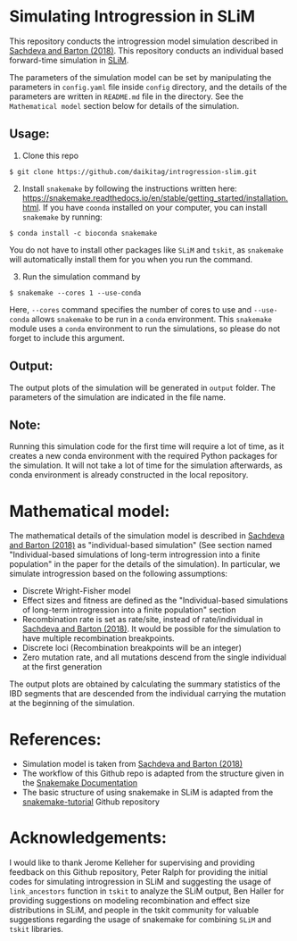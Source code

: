# Simulating Introgression in SLiM

This repository conducts the introgression model simulation described in [Sachdeva and Barton (2018)](https://doi.org/10.1534/genetics.118.301018). This repository conducts an individual based forward-time simulation in [SLiM](https://messerlab.org/slim/).

The parameters of the simulation model can be set by manipulating the parameters in `config.yaml` file inside `config` directory, and the details of the parameters are written in `README.md` file in the directory. See the `Mathematical model` section below for details of the simulation.

## Usage:

1. Clone this repo

```
$ git clone https://github.com/daikitag/introgression-slim.git
```

2. Install `snakemake` by following the instructions written here: https://snakemake.readthedocs.io/en/stable/getting_started/installation.html. If you have `coonda` installed on your computer, you can install `snakemake` by running:

```
$ conda install -c bioconda snakemake
```
You do not have to install other packages like `SLiM` and `tskit`, as `snakemake` will automatically install them for you when you run the command.

3. Run the simulation command by

```
$ snakemake --cores 1 --use-conda
```

Here, `--cores` command specifies the number of cores to use and `--use-conda` allows `snakemake` to be run in a `conda` environment. This `snakemake` module uses a `conda` environment to run the simulations, so please do not forget to include this argument.

## Output:

The output plots of the simulation will be generated in `output` folder. The parameters of the simulation are indicated in the file name.

## Note:

Running this simulation code for the first time will require a lot of time, as it creates a new conda environment with the required Python packages for the simulation. It will not take a lot of time for the simulation afterwards, as conda environment is already constructed in the local repository.

# Mathematical model:

The mathematical details of the simulation model is described in [Sachdeva and Barton (2018)](https://doi.org/10.1534/genetics.118.301018) as "individual-based simulation" (See section named "Individual-based simulations of long-term introgression into a finite population" in the paper for the details of the simulation). In particular, we simulate introgression based on the following assumptions:

- Discrete Wright-Fisher model
- Effect sizes and fitness are defined as the "Individual-based simulations of long-term introgression into a finite population" section
- Recombination rate is set as rate/site, instead of rate/individual in [Sachdeva and Barton (2018)](https://doi.org/10.1534/genetics.118.301018). It would be possible for the simulation to have multiple recombination breakpoints.
- Discrete loci (Recombination breakpoints will be an integer)
- Zero mutation rate, and all mutations descend from the single individual at the first generation

The output plots are obtained by calculating the summary statistics of the IBD segments that are descended from the individual carrying the mutation at the beginning of the simulation.

# References:

- Simulation model is taken from [Sachdeva and Barton (2018)](https://doi.org/10.1534/genetics.118.301018)
- The workflow of this Github repo is adapted from the structure given in the [Snakemake Documentation](https://snakemake.readthedocs.io/en/stable/snakefiles/deployment.html#using-and-combining-pre-exising-workflows)
- The basic structure of using snakemake in SLiM is adapted from the [snakemake-tutorial](https://github.com/vsbuffalo/snakemake-tutorial/tree/master) Github repository

# Acknowledgements:

I would like to thank Jerome Kelleher for supervising and providing feedback on this Github repository, Peter Ralph for providing the initial codes for simulating introgression in SLiM and suggesting the usage of `link_ancestors` function in `tskit` to analyze the SLiM output, Ben Haller for providing suggestions on modeling recombination and effect size distributions in SLiM, and people in the tskit community for valuable suggestions regarding the usage of snakemake for combining `SLiM` and `tskit` libraries.